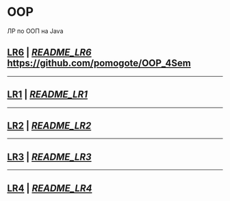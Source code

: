 # OOP
ЛР по ООП на Java

## [LR6](https://github.com/pomogote/OOP_4Sem/tree/main/LR6) | _[README_LR6](https://github.com/pomogote/OOP_4Sem/blob/main/LR6_Servlet/README%20LR6%203sem.md)_ https://github.com/pomogote/OOP_4Sem
***
## [LR1](https://github.com/pomogote/OOP_4Sem/tree/main/LR6) | _[README_LR1](https://github.com/pomogote/OOP_4Sem/blob/main/LR1/README_LR1.md)_
***
## [LR2](https://github.com/pomogote/OOP_4Sem/tree/main/LR6) | _[README_LR2](https://github.com/Egorrss/OOP/blob/main/LR2_Json/README%20LR2.md)_
***
## [LR3](https://github.com/pomogote/OOP_4Sem/tree/main/LR6) | _[README_LR3](https://github.com/Egorrss/OOP/blob/main/LR3_Json_MVC/README%20LR3.md)_
***
## [LR4](https://github.com/pomogote/OOP_4Sem/tree/main/LR6) | _[README_LR4](https://github.com/Egorrss/OOP/blob/main/LR4_Json_MVC_DB/README%20LR4.md)_
